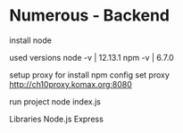 # Numerous - Backend
install node 

used versions
node -v | 12.13.1
npm -v | 6.7.0

setup proxy for install
npm config set proxy http://ch10proxy.komax.org:8080

run project
node index.js

Libraries
Node.js
Express